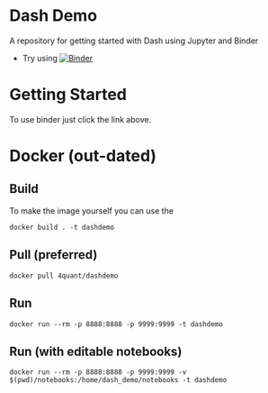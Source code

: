 # Dash Demo

A repository for getting started with Dash using Jupyter and Binder

- Try using [![Binder](https://beta.mybinder.org/badge.svg)](https://beta.mybinder.org/v2/gh/4quantOSS/DashIntro/master)

# Getting Started 

To use binder just click the link above. 

# Docker (out-dated)
## Build

To make the image yourself you can use the 
```
docker build . -t dashdemo
```

## Pull (preferred)

```
docker pull 4quant/dashdemo
```


## Run

```
docker run --rm -p 8888:8888 -p 9999:9999 -t dashdemo
```

## Run (with editable notebooks)

```
docker run --rm -p 8888:8888 -p 9999:9999 -v $(pwd)/notebooks:/home/dash_demo/notebooks -t dashdemo
```

